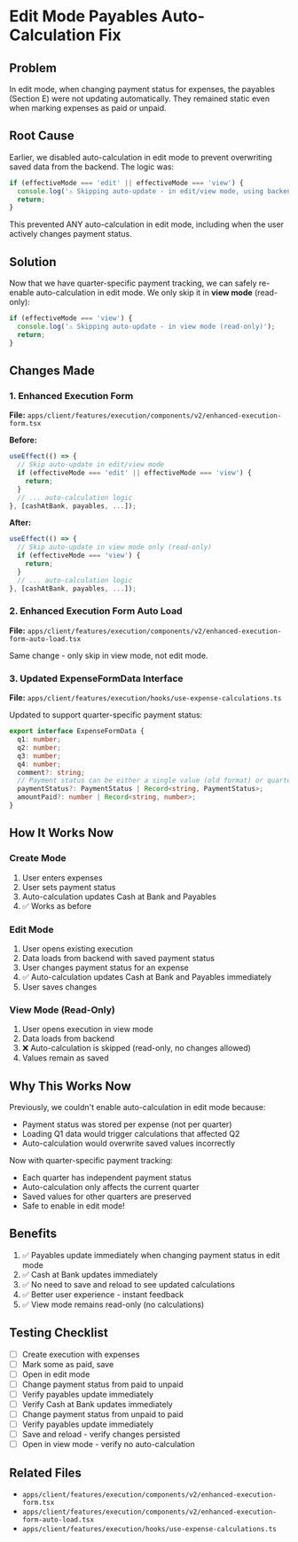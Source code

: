 # Edit Mode Payables Auto-Calculation Fix

## Problem
In edit mode, when changing payment status for expenses, the payables (Section E) were not updating automatically. They remained static even when marking expenses as paid or unpaid.

## Root Cause
Earlier, we disabled auto-calculation in edit mode to prevent overwriting saved data from the backend. The logic was:

```typescript
if (effectiveMode === 'edit' || effectiveMode === 'view') {
  console.log('⚠️ Skipping auto-update - in edit/view mode, using backend values');
  return;
}
```

This prevented ANY auto-calculation in edit mode, including when the user actively changes payment status.

## Solution
Now that we have quarter-specific payment tracking, we can safely re-enable auto-calculation in edit mode. We only skip it in **view mode** (read-only):

```typescript
if (effectiveMode === 'view') {
  console.log('⚠️ Skipping auto-update - in view mode (read-only)');
  return;
}
```

## Changes Made

### 1. Enhanced Execution Form
**File:** `apps/client/features/execution/components/v2/enhanced-execution-form.tsx`

**Before:**
```typescript
useEffect(() => {
  // Skip auto-update in edit/view mode
  if (effectiveMode === 'edit' || effectiveMode === 'view') {
    return;
  }
  // ... auto-calculation logic
}, [cashAtBank, payables, ...]);
```

**After:**
```typescript
useEffect(() => {
  // Skip auto-update in view mode only (read-only)
  if (effectiveMode === 'view') {
    return;
  }
  // ... auto-calculation logic
}, [cashAtBank, payables, ...]);
```

### 2. Enhanced Execution Form Auto Load
**File:** `apps/client/features/execution/components/v2/enhanced-execution-form-auto-load.tsx`

Same change - only skip in view mode, not edit mode.

### 3. Updated ExpenseFormData Interface
**File:** `apps/client/features/execution/hooks/use-expense-calculations.ts`

Updated to support quarter-specific payment status:
```typescript
export interface ExpenseFormData {
  q1: number;
  q2: number;
  q3: number;
  q4: number;
  comment?: string;
  // Payment status can be either a single value (old format) or quarter-specific (new format)
  paymentStatus?: PaymentStatus | Record<string, PaymentStatus>;
  amountPaid?: number | Record<string, number>;
}
```

## How It Works Now

### Create Mode
1. User enters expenses
2. User sets payment status
3. Auto-calculation updates Cash at Bank and Payables
4. ✅ Works as before

### Edit Mode
1. User opens existing execution
2. Data loads from backend with saved payment status
3. User changes payment status for an expense
4. ✅ Auto-calculation updates Cash at Bank and Payables immediately
5. User saves changes

### View Mode (Read-Only)
1. User opens execution in view mode
2. Data loads from backend
3. ❌ Auto-calculation is skipped (read-only, no changes allowed)
4. Values remain as saved

## Why This Works Now

Previously, we couldn't enable auto-calculation in edit mode because:
- Payment status was stored per expense (not per quarter)
- Loading Q1 data would trigger calculations that affected Q2
- Auto-calculation would overwrite saved values incorrectly

Now with quarter-specific payment tracking:
- Each quarter has independent payment status
- Auto-calculation only affects the current quarter
- Saved values for other quarters are preserved
- Safe to enable in edit mode!

## Benefits
1. ✅ Payables update immediately when changing payment status in edit mode
2. ✅ Cash at Bank updates immediately
3. ✅ No need to save and reload to see updated calculations
4. ✅ Better user experience - instant feedback
5. ✅ View mode remains read-only (no calculations)

## Testing Checklist
- [ ] Create execution with expenses
- [ ] Mark some as paid, save
- [ ] Open in edit mode
- [ ] Change payment status from paid to unpaid
- [ ] Verify payables update immediately
- [ ] Verify Cash at Bank updates immediately
- [ ] Change payment status from unpaid to paid
- [ ] Verify payables update immediately
- [ ] Save and reload - verify changes persisted
- [ ] Open in view mode - verify no auto-calculation

## Related Files
- `apps/client/features/execution/components/v2/enhanced-execution-form.tsx`
- `apps/client/features/execution/components/v2/enhanced-execution-form-auto-load.tsx`
- `apps/client/features/execution/hooks/use-expense-calculations.ts`
